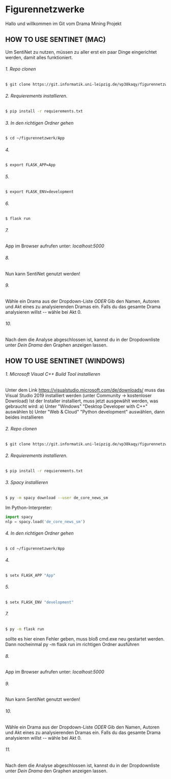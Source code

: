 # Figurennetzwerke 

Hallo und willkommen im Git vom Drama Mining Projekt

## HOW TO USE SENTINET (MAC)
Um SentiNet zu nutzen, müssen zu aller erst ein paar Dinge eingerichtet werden, damit alles funktioniert.
###### 1. Repo clonen
```sh
$ git clone https://git.informatik.uni-leipzig.de/vp38kaqy/figurennetzwerk.git
```
###### 2. Requierements installieren.

```sh
$ pip install -r requierements.txt
```

###### 3. In den richtigen Ordner gehen
```sh
$ cd ~/figurennetzwerk/App
```

###### 4.
```sh
$ export FLASK_APP=App
```

###### 5.
```sh
$ export FLASK_ENV=development
```
###### 6. 
```sh
$ flask run 
```

###### 7.
App im Browser aufrufen unter: *localhost:5000* 

###### 8.
Nun kann SentiNet genutzt werden!

###### 9.
Wähle ein Drama aus der Dropdown-Liste 
_ODER_
Gib den Namen, Autoren und Akt eines zu analysierenden Dramas ein.
Falls du das gesamte Drama analysieren willst -- wähle bei Akt 0.

###### 10. 
Nach dem die Analyse abgeschlossen ist, kannst du in der Dropdownliste unter *Dein Drama* den Graphen anzeigen lassen.

## HOW TO USE SENTINET (WINDOWS)
###### 1. Microsoft Visual C++ Build Tool installieren
Unter dem Link https://visualstudio.microsoft.com/de/downloads/ muss das Visual Studio 2019 installiert werden (unter Community -> kostenloser Download)
Ist der Installer installiert, muss jetzt ausgewählt werden, was gebraucht wird: 
a) Unter "Windows" "Desktop Developer with C++" auswählen
b) Unter "Web & Cloud" "Python development" auswählen, dann beides installieren 
###### 2. Repo clonen
```sh
$ git clone https://git.informatik.uni-leipzig.de/vp38kaqy/figurennetzwerk.git
```
###### 2. Requierements installieren.

```sh
$ pip install -r requierements.txt
```
###### 3. Spacy installieren 
```sh
$ py -m spacy download --user de_core_news_sm
```

Im Python-Interpreter: 
```py
import spacy
nlp = spacy.load('de_core_news_sm')
```
###### 4. In den richtigen Ordner gehen
```sh
$ cd ~/figurennetzwerk/App
```

###### 4.
```sh
$ setx FLASK_APP "App"
```

###### 5.
```sh
$ setx FLASK_ENV "development"
```

###### 7. 
```sh
$ py -m flask run 
```
sollte es hier einen Fehler geben, muss bloß cmd.exe neu gestartet werden. Dann nocheinmal py -m flask run im richtigen Ordner ausführen


###### 8.
App im Browser aufrufen unter: *localhost:5000* 

###### 9.
Nun kann SentiNet genutzt werden!

###### 10.
Wähle ein Drama aus der Dropdown-Liste 
_ODER_
Gib den Namen, Autoren und Akt eines zu analysierenden Dramas ein.
Falls du das gesamte Drama analysieren willst -- wähle bei Akt 0.

###### 11. 
Nach dem die Analyse abgeschlossen ist, kannst du in der Dropdownliste unter *Dein Drama* den Graphen anzeigen lassen.